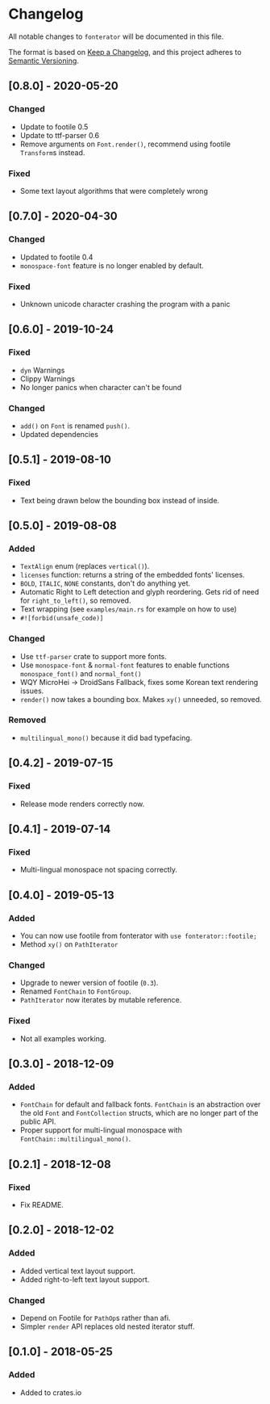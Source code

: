 # Changelog
All notable changes to `fonterator` will be documented in this file.

The format is based on [Keep a Changelog](https://keepachangelog.com/en/1.0.0/),
and this project adheres to [Semantic Versioning](https://jeronlau.tk/semver/).

## [0.8.0] - 2020-05-20
### Changed
- Update to footile 0.5
- Update to ttf-parser 0.6
- Remove arguments on `Font.render()`, recommend using footile `Transform`s
  instead.

### Fixed
- Some text layout algorithms that were completely wrong

## [0.7.0] - 2020-04-30
### Changed
- Updated to footile 0.4
- `monospace-font` feature is no longer enabled by default.

### Fixed
- Unknown unicode character crashing the program with a panic

## [0.6.0] - 2019-10-24
### Fixed
- `dyn` Warnings
- Clippy Warnings
- No longer panics when character can't be found

### Changed
- `add()` on `Font` is renamed `push()`.
- Updated dependencies

## [0.5.1] - 2019-08-10
### Fixed
- Text being drawn below the bounding box instead of inside.

## [0.5.0] - 2019-08-08
### Added
- `TextAlign` enum (replaces `vertical()`).
- `licenses` function: returns a string of the embedded fonts' licenses.
- `BOLD`, `ITALIC`, `NONE` constants, don't do anything yet.
- Automatic Right to Left detection and glyph reordering.  Gets rid of need for `right_to_left()`, so removed.
- Text wrapping (see `examples/main.rs` for example on how to use)
- `#![forbid(unsafe_code)]`

### Changed
- Use `ttf-parser` crate to support more fonts.
- Use `monospace-font` & `normal-font` features to enable functions `monospace_font()` and `normal_font()`
- WQY MicroHei -> DroidSans Fallback, fixes some Korean text rendering issues.
- `render()` now takes a bounding box.  Makes `xy()` unneeded, so removed.

### Removed
- `multilingual_mono()` because it did bad typefacing.

## [0.4.2] - 2019-07-15
### Fixed
- Release mode renders correctly now.

## [0.4.1] - 2019-07-14
### Fixed
- Multi-lingual monospace not spacing correctly.

## [0.4.0] - 2019-05-13
### Added
- You can now use footile from fonterator with `use fonterator::footile;`
- Method `xy()` on `PathIterator`

### Changed
- Upgrade to newer version of footile (`0.3`).
- Renamed `FontChain` to `FontGroup`.
- `PathIterator` now iterates by mutable reference.

### Fixed
- Not all examples working.

## [0.3.0] - 2018-12-09
### Added
- `FontChain` for default and fallback fonts.  `FontChain` is an abstraction over the old `Font` and `FontCollection` structs, which are no longer part of the public API.
- Proper support for multi-lingual monospace with `FontChain::multilingual_mono()`.

## [0.2.1] - 2018-12-08
### Fixed
- Fix README.

## [0.2.0] - 2018-12-02
### Added
- Added vertical text layout support.
- Added right-to-left text layout support.

### Changed
- Depend on Footile for `PathOp`s rather than afi.
- Simpler `render` API replaces old nested iterator stuff.

## [0.1.0] - 2018-05-25
### Added
- Added to crates.io
